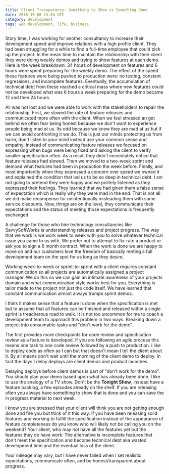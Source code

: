 ```yaml
---
title: Client Transparency: Something to Show vs Something Done
date: 2016-10-08 13:54 UTC
category: development
tags: web development, life, business
---
```


Story time, I was working for another consultancy to increase their development speed and improve relations with a high profile client. They had been struggling for a while to find a full-time employee that could pick up the project. In the mean time to maintain the relationship with their client they were doing weekly demos and trying to show features at each demo. Here is the week breakdown: 34 hours of development on features and 6 hours were spent preparing for the weekly demo. The effect of the speed these features were being pushed to production were: no testing, constant regressions, and incomplete features. Eventually, the accumulation of technical debt from these reached a critical mass where new features could not be developed what was 6 hours a week preparing for the demo became 12 and then 24 hours.

All was not lost and we were able to work with the stakeholders to repair the relationship. First, we slowed the rate of feature releases and communicated more often with the client. When we feel stressed an get behind we often fear being honest because we don't want to experience people being mad at us. Its odd because we know they are mad at us but if we can avoid confronting it we do. This is just our minds protecting us from harm, don't listen to your mind instead use your common sense and empathy. Instead of communicating feature releases we focused on expressing when bugs were being fixed and asking the client to verify smaller specification often. As a result they didn't immediately notice that feature releases had slowed. Then we moved to a two-week sprint and demoed what features had been in production the week before. Finally, and most importantly when they expressed a concern over speed we owned it and explained the condition that led us to be so deep in technical debt. I am not going to pretend they were happy and we politely listened as they expressed their feelings. They learned that we had given them a false sense of expectation which is really why they were mad in the end. That is not all we did make recompense for unintentionally misleading them with some service discounts. Now, things are on the level, they communicate their expectations and the status of meeting those expectations is frequently exchanged.

A challenge for those who hire technology consultancies like SavvySoftWorks is understanding releases and project progress. The way that we work is we work week to week with you to solve whatever technical issue you came to us with. We prefer not to attempt to fix-rate a product or ask you to sign a 6 month contract. When the work is done we are happy to move on and our customers love the freedom of basically renting a full development team on the spot for as long as they desire.

Working week-to-week or sprint-to-sprint with a client requires constant communication so all projects are automatically assigned a project manager. We do this so we can gain an intimate awareness of your projects domain and what communication style works best for you. Everything is tailor made to the project not just the code itself. We have learned that constant communication almost always trumps sprint demos.

I think it makes sense that a feature is done when the specification is met but to assume that all features can be finished and released within a single sprint is treacherous road to walk. It is not too uncommon for me to coach a development team to approach this problem in two ways. Breaking down a project into consumable tasks and "don't work for the demo".

The first provides more checkpoints for code review and specification review as a feature is developed. If you are following an agile process this means one task to one code review followed by a push to production. I like to deploy code as often as I can but that doesn't mean I tell the client about it. By all means don't wait until the morning of the client demo to deploy. In fact the days I delay deploys are client demos and product launches.

Delaying deploys before client demos is part of "don't work for the demo". You should plan your demo based upon what has already been done. I like to use the analogy of a TV show. Don't be the __Tonight Show__, instead have a feature backlog, a few episodes already on the shelf. If you are releasing often you always have something to show that is done and you can save the in progress material to next week.

I know you are stressed that your client will think you are not getting enough done and fire you but think of it this way. If you have been releasing solid features and working to fulfill the specification instead of the appearance of feature completeness do you know who will likely not be calling you on the weekend? Your client, who may not have all the features yet but the features they do have work. The alternative is incomplete features that don't meet the specification and become technical debt aka wasted development time and the eventual loss of the client.

Your mileage may vary, but I have never failed when I set realistic expectations, communicate often, and be honest/transparent about progress.
